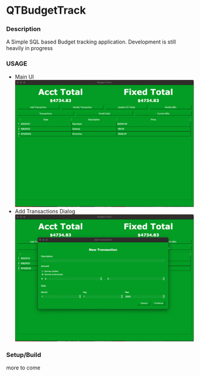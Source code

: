 # QTBudgetTrack

### Description
A Simple SQL based Budget tracking application. Development is still heavily in progress

### USAGE          
- Main UI
![Image not found](/images/mainUI.png?raw=true)  
- Add Transactions Dialog
![Image not found](/images/AddTransaction.png?raw=true)
### Setup/Build
more to come
